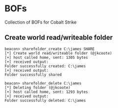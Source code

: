 # BOFs
Collection of BOFs for Cobalt Strike

## Create world read/writeable folder
```
beacon> sharefolder_create C:\james SHARE
[*] Create world read/writeable folder (@jkcoote)
[+] host called home, sent: 1305 bytes
[+] received output:
Folder successfully created: C:\james
[+] received output:
Folder successfully shared
```

```
beacon> sharefolder_delete C:\james
[*] Deleting folder (@jkcoote)
[+] host called home, sent: 1293 bytes
[+] received output:
Folder successfully deleted: C:\james
```